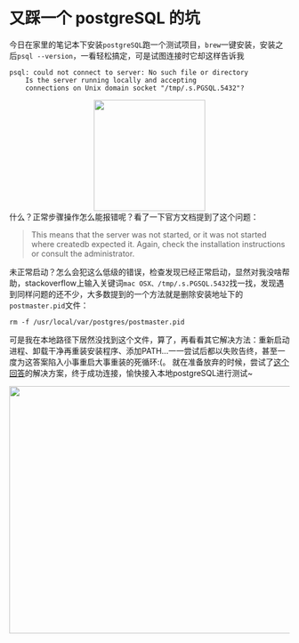# 又踩一个 postgreSQL 的坑

今日在家里的笔记本下安装`postgreSQL`跑一个测试项目，`brew`一键安装，安装之后`psql --version`，一看轻松搞定，可是试图连接时它却这样告诉我

```
psql: could not connect to server: No such file or directory
	Is the server running locally and accepting
	connections on Unix domain socket "/tmp/.s.PGSQL.5432"?
```
<div align=center><img width="200" height="200" src="https://jiangbao-1258001083.cos.ap-shanghai.myqcloud.com/20200101203725.jpeg"/></div>
什么？正常步骤操作怎么能报错呢？看了一下官方文档提到了这个问题：
  
> This means that the server was not started, or it was not started where createdb expected it. Again, check the installation instructions or consult the administrator.

未正常启动？怎么会犯这么低级的错误，检查发现已经正常启动，显然对我没啥帮助，stackoverflow上输入关键词`mac OSX、/tmp/.s.PGSQL.5432`找一找，发现遇到同样问题的还不少，大多数提到的一个方法就是删除安装地址下的`postmaster.pid`文件：
```
rm -f /usr/local/var/postgres/postmaster.pid
```
可是我在本地路径下居然没找到这个文件，算了，再看看其它解决方法：重新启动进程、卸载干净再重装安装程序、添加PATH...一一尝试后都以失败告终，甚至一度为这答案陷入小事重启大事重装的死循环:(。
就在准备放弃的时候，尝试了[这个回答](https://stackoverflow.com/a/19484986/9629136)的解决方案，终于成功连接，愉快接入本地postgreSQL进行测试~
<div align=center><img width="711" height="445" src="https://jiangbao-1258001083.cos.ap-shanghai.myqcloud.com/20200101203804.png"/></div>

